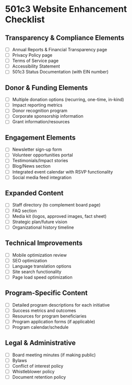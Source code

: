 # 501c3 Website Enhancement Checklist

## Transparency & Compliance Elements
- [ ] Annual Reports & Financial Transparency page
- [ ] Privacy Policy page
- [ ] Terms of Service page
- [ ] Accessibility Statement
- [ ] 501c3 Status Documentation (with EIN number)

## Donor & Funding Elements
- [ ] Multiple donation options (recurring, one-time, in-kind)
- [ ] Impact reporting metrics
- [ ] Donor recognition program
- [ ] Corporate sponsorship information
- [ ] Grant information/resources

## Engagement Elements
- [ ] Newsletter sign-up form
- [ ] Volunteer opportunities portal
- [ ] Testimonials/Impact stories
- [ ] Blog/News section
- [ ] Integrated event calendar with RSVP functionality
- [ ] Social media feed integration

## Expanded Content
- [ ] Staff directory (to complement board page)
- [ ] FAQ section
- [ ] Media kit (logos, approved images, fact sheet)
- [ ] Strategic plan/future vision
- [ ] Organizational history timeline

## Technical Improvements
- [ ] Mobile optimization review
- [ ] SEO optimization
- [ ] Language translation options
- [ ] Site search functionality
- [ ] Page load speed optimization

## Program-Specific Content
- [ ] Detailed program descriptions for each initiative
- [ ] Success metrics and outcomes
- [ ] Resources for program beneficiaries
- [ ] Program application forms (if applicable)
- [ ] Program calendar/schedule

## Legal & Administrative
- [ ] Board meeting minutes (if making public)
- [ ] Bylaws
- [ ] Conflict of interest policy
- [ ] Whistleblower policy
- [ ] Document retention policy